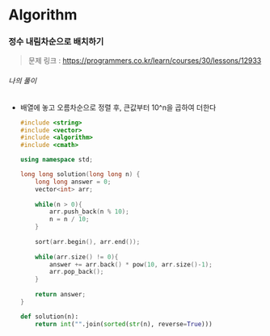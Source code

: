 # Algorithm

### 정수 내림차순으로 배치하기

> 문제 링크 : https://programmers.co.kr/learn/courses/30/lessons/12933



###### 나의 풀이

* 배열에 놓고 오름차순으로 정렬 후, 큰값부터 10^n을 곱하여 더한다

  ```c++
  #include <string>
  #include <vector>
  #include <algorithm>
  #include <cmath>
  
  using namespace std;
  
  long long solution(long long n) {
      long long answer = 0;
      vector<int> arr;
      
      while(n > 0){
          arr.push_back(n % 10);
          n = n / 10;
      }
      
      sort(arr.begin(), arr.end());
      
      while(arr.size() != 0){
          answer += arr.back() * pow(10, arr.size()-1);
          arr.pop_back();
      }
      
      return answer;
  }
  ```

  
  
  ```python
  def solution(n):
      return int("".join(sorted(str(n), reverse=True)))
  ```
  
  